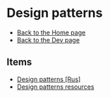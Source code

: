 # Design patterns

- [Back to the Home page](../../README.md)
- [Back to the Dev page](../README.md)

## Items
- [Design patterns [Rus]](Design%20patterns%20[Rus].md)
- [Design patterns resources](Design%20patterns%20resources.md)
